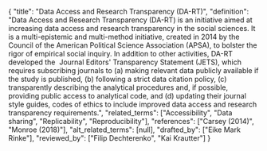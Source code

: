{
    "title": "Data Access and Research Transparency (DA-RT)",
    "definition": "Data Access and Research Transparency (DA-RT) is an initiative aimed at increasing data access and research transparency in the social sciences. It is a multi-epistemic and multi-method initiative, created in 2014 by the Council of the American Political Science Association (APSA), to bolster the rigor of empirical social inquiry. In addition to other activities, DA-RT developed the  Journal Editors' Transparency Statement (JETS), which requires subscribing journals to (a) making relevant data publicly available if the study is published, (b) following a strict data citation policy, (c) transparently describing the analytical procedures and, if possible, providing public access to analytical code, and (d) updating their journal style guides, codes of ethics to include improved data access and research transparency requirements.",
    "related_terms": ["Accessibility", "Data sharing", "Replicability", "Reproducibility"],
    "references": ["Carsey (2014)", "Monroe (2018)"],
    "alt_related_terms": [null],
    "drafted_by": ["Eike Mark Rinke"],
    "reviewed_by": ["Filip Dechterenko", "Kai Krautter"]
  }
